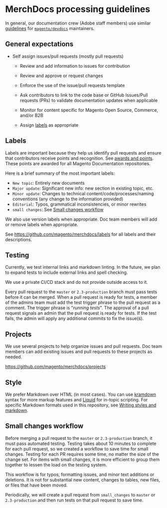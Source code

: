 # MerchDocs processing guidelines

In general, our documentation crew (Adobe staff members) use similar [guidelines](https://devdocs.magento.com/guides/v2.4/contributor-guide/maintainers.html) for [`magento/devdocs`](https://github.com/magento/devdocs) maintainers.

## General expectations

- Self assign issues/pull requests (mostly pull requests)

   - Review and add information to issues for contribution

   - Review and approve or request changes

   - Enforce the use of the issue/pull requests template

   - Ask contributors to link to the code base or GitHub Issues/Pull requests (PRs) to validate documentation updates when applicable

   - Monitor for content specific for Magento Open Source, Commerce, and/or B2B

   - Assign [labels](https://github.com/magento/merchdocs/labels) as appropriate

## Labels

Labels are important because they help us identify pull requests and ensure that contributors receive points and recognition. See [awards and points](https://devdocs.magento.com/contributor-guide/contributing.html#points). These points are awarded for all Magento Documentation repositories.

Here is a brief summary of the most important labels:

- `New topic`: Entirely new documents
- `Major update`: Significant new info: new section in existing topic, etc.
- `Minor update`: Changes to technical content/code/processes/naming conventions (any change to the information provided)
- `Editorial`: Typos, grammatical inconsistencies, or minor rewrites
- `small changes`: See [Small changes workflow](#small-changes-workflow)

We also use version labels when appropriate. Doc team members will add or remove labels when appropriate.

See https://github.com/magento/merchdocs/labels for all labels and their descriptions.

## Testing

Currently, we test internal links and markdown linting. In the future, we plan to expand tests to include external links and spell checking.

We use a private CI/CD stack and do not provide outside access to it.

Every pull request to the `master` or `2.3-production` branch must pass tests before it can be merged. When a pull request is ready for tests, a member of the admins team must add the test trigger phrase to the pull request as a comment. The trigger phrase is "_running tests_". The approval of a pull request signals an admin that the pull request is ready for tests. If the test fails, the admin will apply any additional commits to fix the issue(s).

## Projects

We use several projects to help organize issues and pull requests. Doc team members can add existing issues and pull requests to these projects as needed.

https://github.com/magento/merchdocs/projects

## Style

We prefer Markdown over HTML (in most cases). You can use [kramdown](https://kramdown.gettalong.org/syntax.html) syntax for more markup features and [Liquid](https://jekyllrb.com/docs/liquid/) for in-topic scripting. For specific Markdown formats used in this repository, see [Writing styles and markdown](https://github.com/magento/merchdocs/wiki/Writing-Content#writing-styles-and-markdown).

## Small changes workflow

Before merging a pull request to the `master` or `2.3-production` branch, it must pass automated testing. Testing takes about 10 minutes to complete for each pull request, so we created a workflow to save time for small changes. Testing for each PR requires some time, no matter the size of the change set. For items with small changes, it is more efficient to group them together to lessen the load on the testing system.

This workflow is for typos, formatting issues, and minor text additions or deletions. It is not for substantial new content, changes to tables, new files, or files that have been moved.

Periodically, we will create a pull request from `small_changes` to `master` or `2.3-production` and then run tests on that pull request to save time.
